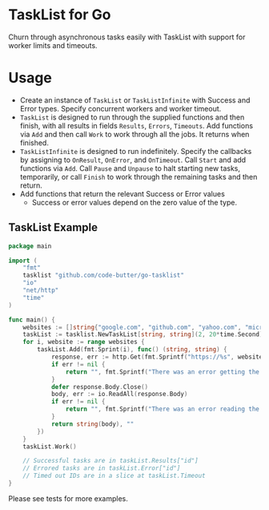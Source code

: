 TaskList for Go
================

Churn through asynchronous tasks easily with TaskList with support for worker limits and timeouts. 


Usage
=====

* Create an instance of `TaskList` or `TaskListInfinite` with Success and Error types. Specify concurrent workers and
  worker timeout.
* `TaskList` is designed to run through the supplied functions and then finish, with all results in fields `Results`, 
  `Errors`, `Timeouts`. Add functions via `Add` and then call `Work` to work through all the jobs. It returns when
  finished.
* `TaskListInfinite` is designed to run indefinitely. Specify the callbacks by assigning to `OnResult`, `OnError`, and 
  `OnTimeout`. Call `Start` and add functions via `Add`. Call `Pause` and `Unpause` to halt starting new tasks, 
  temporarily, or call `Finish` to work through the remaining tasks and then return.
* Add functions that return the relevant Success or Error values
  * Success or error values depend on the zero value of the type. 


TaskList Example
----------------
```go
package main

import (
	"fmt"
	tasklist "github.com/code-butter/go-tasklist"
	"io"
	"net/http"
	"time"
)

func main() {
    websites := []string{"google.com", "github.com", "yahoo.com", "microsoft.com"}
    taskList := tasklist.NewTaskList[string, string](2, 20*time.Second)
    for i, website := range websites {
        taskList.Add(fmt.Sprint(i), func() (string, string) {
            response, err := http.Get(fmt.Sprintf("https://%s", website))
            if err != nil {
                return "", fmt.Sprintf("There was an error getting the website: %s", err)
            }
            defer response.Body.Close()
            body, err := io.ReadAll(response.Body)
            if err != nil {
                return "", fmt.Sprintf("There was an error reading the HTML body: %s", err)
            }
            return string(body), ""
        })
    }
    taskList.Work()

    // Successful tasks are in taskList.Results["id"]
    // Errored tasks are in taskList.Error["id"]
    // Timed out IDs are in a slice at taskList.Timeout
}

```

Please see tests for more examples. 